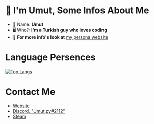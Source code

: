 #  👋 I'm Umut,  Some Infos About Me

- 👀 Name: **Umut**
- 🖥️ Who?: **I'm a Turkish guy who loves coding**
- 📢 **For more info's look at** [my persona website](https://umutdev.xyz)

# Language Persences

[![Top Langs](https://github-readme-stats.vercel.app/api/top-langs/?username=umutgulmez&layout=compact)](https://github.com/umutgulmez/github-readme-stats)

# Contact Me

- [Website](https://umutgulmez.github.io/)
- [Discord, "Umut.py#2112"](https://discord.com/users/274615370214670336)
- [Steam](https://steamcommunity.com/id/klyne312/)
